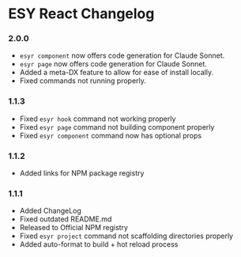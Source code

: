 # ESY React Changelog


### 2.0.0
- `esyr component` now offers code generation for Claude Sonnet.
- `esyr page` now offers code generation for Claude Sonnet.
- Added a meta-DX feature to allow for ease of install locally.
- Fixed commands not running properly.


### 1.1.3
- Fixed `esyr hook` command not working properly
- Fixed `esyr page` command not building component properly
- Fixed `esyr component` command now has optional props


### 1.1.2
- Added links for NPM package registry


### 1.1.1
- Added ChangeLog
- Fixed outdated README.md
- Released to Official NPM registry
- Fixed `esyr project` command not scaffolding directories properly
- Added auto-format to build + hot reload process